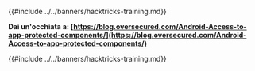 {{#include ../../banners/hacktricks-training.md}}

**Dai un'occhiata a: [https://blog.oversecured.com/Android-Access-to-app-protected-components/](https://blog.oversecured.com/Android-Access-to-app-protected-components/)**

{{#include ../../banners/hacktricks-training.md}}
